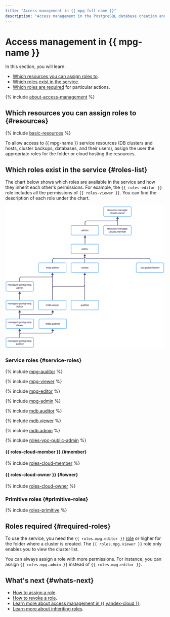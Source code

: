 ```yaml
---
title: "Access management in {{ mpg-full-name }}"
description: "Access management in the PostgreSQL database creation and management service. This section describes which resources you can assign roles to, which roles exist in the service, and which roles are required for particular actions."
---
```


# Access management in {{ mpg-name }}


In this section, you will learn:

* [Which resources you can assign roles to](#resources).
* [Which roles exist in the service](#roles-list).
* [Which roles are required](#required-roles) for particular actions.

{% include [about-access-management](../../_includes/iam/about-access-management.md) %}

## Which resources you can assign roles to {#resources}

{% include [basic-resources](../../_includes/iam/basic-resources-for-access-control.md) %}

To allow access to {{ mpg-name }} service resources (DB clusters and hosts, cluster backups, databases, and their users), assign the user the appropriate roles for the folder or cloud hosting the resources.

## Which roles exist in the service {#roles-list}

The chart below shows which roles are available in the service and how they inherit each other's permissions. For example, the `{{ roles-editor }}` role includes all the permissions of `{{ roles-viewer }}`. You can find the description of each role under the chart.

![image](../../_assets/mdb/roles-managed-postgresql.svg)

### Service roles {#service-roles}

{% include [mpg-auditor](../../_includes/iam/roles/mpg-auditor.md) %}

{% include [mpg-viewer](../../_includes/iam/roles/mpg-viewer.md) %}

{% include [mpg-editor](../../_includes/iam/roles/mpg-editor.md) %}

{% include [mpg-admin](../../_includes/iam/roles/mpg-admin.md) %}

{% include [mdb.auditor](../../_includes/iam/roles/mdb.auditor.md) %}

{% include [mdb.viewer](../../_includes/iam/roles/mdb.viewer.md) %}

{% include [mdb.admin](../../_includes/iam/roles/mdb.admin.md) %}

{% include [roles-vpc-public-admin](../../_includes/roles-vpc-public-admin.md) %}

#### {{ roles-cloud-member }} {#member}

{% include [roles-cloud-member](../../_includes/roles-cloud-member.md) %}

#### {{ roles-cloud-owner }} {#owner}

{% include [roles-cloud-owner](../../_includes/roles-cloud-owner.md) %}

### Primitive roles {#primitive-roles}

{% include [roles-primitive](../../_includes/roles-primitive.md) %}

## Roles required {#required-roles}

To use the service, you need the `{{ roles.mpg.editor }}` [role](../../iam/concepts/access-control/roles.md) or higher for the folder where a cluster is created. The `{{ roles.mpg.viewer }}` role only enables you to view the cluster list.

You can always assign a role with more permissions. For instance, you can assign `{{ roles.mpg.admin }}` instead of `{{ roles.mpg.editor }}`.

## What's next {#whats-next}

* [How to assign a role](../../iam/operations/roles/grant.md).
* [How to revoke a role](../../iam/operations/roles/revoke.md).
* [Learn more about access management in {{ yandex-cloud }}](../../iam/concepts/access-control/index.md).
* [Learn more about inheriting roles](../../resource-manager/concepts/resources-hierarchy.md#access-rights-inheritance).

